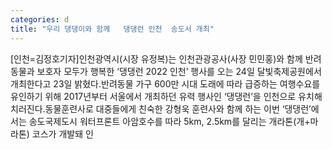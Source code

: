 ```yaml
---
categories: d
title: "우리 댕댕이와 함께   댕댕런 인천  송도서 개최"
---
```

[인천=김정호기자]인천광역시(시장 유정복)는 인천관광공사(사장 민민홍)와 함께 반려동물과 보호자 모두가 행복한 ‘댕댕런 2022 인천’ 행사를 오는 24일 달빛축제공원에서 개최한다고 23일 밝혔다.반려동물 가구 600만 시대 도래에 따라 급증하는 여행수요를 유인하기 위해 2017년부터 서울에서 개최하던 유력 행사인 ‘댕댕런’을 인천으로 유치해 치러진다.동물훈련사로 대중들에게 친숙한 강형욱 훈련사와 함께 하는 이번 ‘댕댕런’에서는 송도국제도시 워터프론트 아암호수를 따라 5km, 2.5km를 달리는 개라톤(개+마라톤) 코스가 개발돼 인
